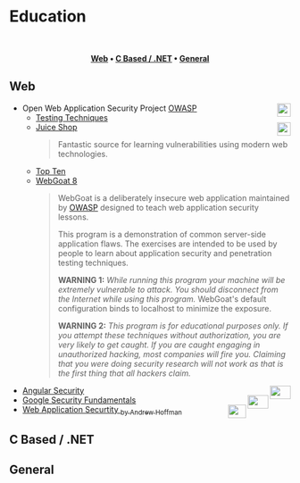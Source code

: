 # Education
<br/>

<div align="center">

**[Web](https://github.com/aenichols/awe-spiring-security/Contents/EDUCATION.md##-web) • 
[C Based / .NET](https://github.com/aenichols/awe-spiring-security/Contents/EDUCATION.md##-c-based) • 
[General](https://github.com/aenichols/awe-spiring-security/Contents/EDUCATION.md##-general)**

</div>

  ## Web
  - Open Web Application Security Project [OWASP](http://www.owasp.org/)<image height="24px" align="right" src="/images/owasp.svg">
    - [Testing Techniques](https://owasp.org/www-project-web-security-testing-guide/stable/)
    - [Juice Shop](https://pwning.owasp-juice.shop)<image height="24px" align="right" src="/images/juiceshop.png">
        >Fantastic source for learning vulnerabilities using modern web technologies.
    - [Top Ten](https://owasp.org/www-project-top-ten/#)
    - [WebGoat 8]()
        >WebGoat is a deliberately insecure web application maintained by [OWASP](http://www.owasp.org/) designed to teach web application security lessons.
        >
        >This program is a demonstration of common server-side application flaws. The
        exercises are intended to be used by people to learn about application security and
        penetration testing techniques.
        >
        >**WARNING 1:** *While running this program your machine will be extremely
        vulnerable to attack. You should disconnect from the Internet while using
        this program.*  WebGoat's default configuration binds to localhost to minimize
        the exposure.
        >
        >**WARNING 2:** *This program is for educational purposes only. If you attempt
        these techniques without authorization, you are very likely to get caught. If
        you are caught engaging in unauthorized hacking, most companies will fire you.
        Claiming that you were doing security research will not work as that is the
        first thing that all hackers claim.*
  - [Angular Security](https://angular.io/guide/security)<image height="24px" width="37px" align="right" src="/images/angular.svg">
  - [Google Security Fundamentals](https://developers.google.com/web/fundamentals/security)<image height="24px" width="37px" align="right" src="/images/google.svg"> 
  - [Web Application Securtity <sub>by Andrew Hoffman</sub>](https://learning.oreilly.com/library/view/web-application-security/9781492053101/)<image height="24px" width="32px" align="right" src="/images/oreilly.svg">

  ## C Based / .NET

  ## General
